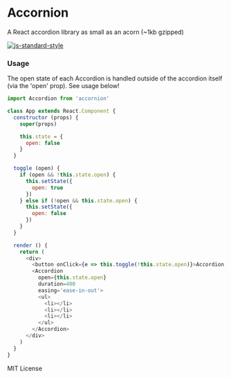 # Accornion
A React accordion library as small as an acorn (~1kb gzipped)

[![js-standard-style](https://cdn.rawgit.com/feross/standard/master/badge.svg)](http://standardjs.com)

### Usage
The open state of each Accordion is handled outside of the accordion itself (via the 'open' prop). See usage below!

```javascript
import Accordion from 'accornion'

class App extends React.Component {
  constructor (props) {
    super(props)

    this.state = {
      open: false
    }
  }

  toggle (open) {
    if (open && !this.state.open) {
      this.setState({
        open: true
      })
    } else if (!open && this.state.open) {
      this.setState({
        open: false
      })
    }
  }

  render () {
    return (
      <div>
        <button onClick={e => this.toggle(!this.state.open)}>Accordion Header</button>
        <Accordion 
          open={this.state.open}
          duration=400
          easing='ease-in-out'>
          <ul>
            <li></li>
            <li></li>
            <li></li>
          </ul>
        </Accordion>
      </div>
    )
  }
}

```

MIT License
